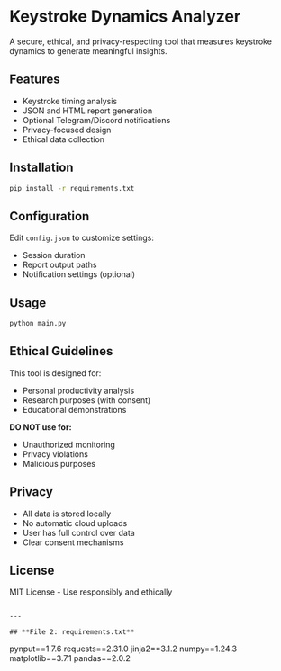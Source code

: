 # Keystroke Dynamics Analyzer

A secure, ethical, and privacy-respecting tool that measures keystroke dynamics to generate meaningful insights.

## Features
- Keystroke timing analysis
- JSON and HTML report generation
- Optional Telegram/Discord notifications
- Privacy-focused design
- Ethical data collection

## Installation
```bash
pip install -r requirements.txt
```

## Configuration

Edit `config.json` to customize settings:
- Session duration
- Report output paths
- Notification settings (optional)

## Usage
```bash
python main.py
```

## Ethical Guidelines

This tool is designed for:
- Personal productivity analysis
- Research purposes (with consent)
- Educational demonstrations

**DO NOT use for:**
- Unauthorized monitoring
- Privacy violations
- Malicious purposes

## Privacy

- All data is stored locally
- No automatic cloud uploads
- User has full control over data
- Clear consent mechanisms

## License

MIT License - Use responsibly and ethically
```

---

## **File 2: requirements.txt**
```
pynput==1.7.6
requests==2.31.0
jinja2==3.1.2
numpy==1.24.3
matplotlib==3.7.1
pandas==2.0.2